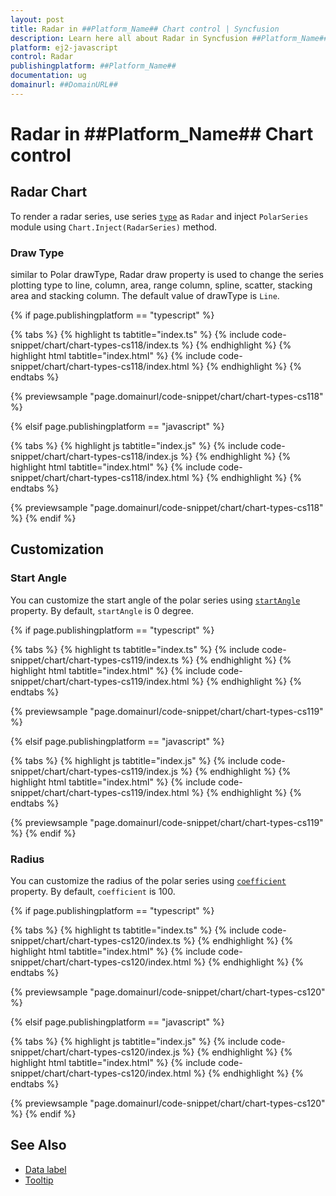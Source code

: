 ```yaml
---
layout: post
title: Radar in ##Platform_Name## Chart control | Syncfusion
description: Learn here all about Radar in Syncfusion ##Platform_Name## Chart control of Syncfusion Essential JS 2 and more.
platform: ej2-javascript
control: Radar 
publishingplatform: ##Platform_Name##
documentation: ug
domainurl: ##DomainURL##
---
```

# Radar in ##Platform_Name## Chart control

## Radar Chart

To render a radar series, use series [`type`](../api/chart/seriesModel/#type-string) as `Radar` and inject `PolarSeries` module using `Chart.Inject(RadarSeries)` method.

### Draw Type

similar to Polar drawType, Radar draw property is used to change the series plotting type to line, column, area, range column, spline, scatter, stacking area and stacking column. The default value of drawType is `Line`.

{% if page.publishingplatform == "typescript" %}

 {% tabs %}
{% highlight ts tabtitle="index.ts" %}
{% include code-snippet/chart/chart-types-cs118/index.ts %}
{% endhighlight %}
{% highlight html tabtitle="index.html" %}
{% include code-snippet/chart/chart-types-cs118/index.html %}
{% endhighlight %}
{% endtabs %}
        
{% previewsample "page.domainurl/code-snippet/chart/chart-types-cs118" %}

{% elsif page.publishingplatform == "javascript" %}

{% tabs %}
{% highlight js tabtitle="index.js" %}
{% include code-snippet/chart/chart-types-cs118/index.js %}
{% endhighlight %}
{% highlight html tabtitle="index.html" %}
{% include code-snippet/chart/chart-types-cs118/index.html %}
{% endhighlight %}
{% endtabs %}

{% previewsample "page.domainurl/code-snippet/chart/chart-types-cs118" %}
{% endif %}

## Customization

### Start Angle

You can customize the start angle of the polar series using [`startAngle`](../api/chart/axis/#startangle-number) property. By default, `startAngle` is 0 degree.

{% if page.publishingplatform == "typescript" %}

 {% tabs %}
{% highlight ts tabtitle="index.ts" %}
{% include code-snippet/chart/chart-types-cs119/index.ts %}
{% endhighlight %}
{% highlight html tabtitle="index.html" %}
{% include code-snippet/chart/chart-types-cs119/index.html %}
{% endhighlight %}
{% endtabs %}
        
{% previewsample "page.domainurl/code-snippet/chart/chart-types-cs119" %}

{% elsif page.publishingplatform == "javascript" %}

{% tabs %}
{% highlight js tabtitle="index.js" %}
{% include code-snippet/chart/chart-types-cs119/index.js %}
{% endhighlight %}
{% highlight html tabtitle="index.html" %}
{% include code-snippet/chart/chart-types-cs119/index.html %}
{% endhighlight %}
{% endtabs %}

{% previewsample "page.domainurl/code-snippet/chart/chart-types-cs119" %}
{% endif %}

### Radius

You can customize the radius of the polar series using [`coefficient`](../api/chart/axis/#coefficient-number) property. By default, `coefficient` is 100.

{% if page.publishingplatform == "typescript" %}

 {% tabs %}
{% highlight ts tabtitle="index.ts" %}
{% include code-snippet/chart/chart-types-cs120/index.ts %}
{% endhighlight %}
{% highlight html tabtitle="index.html" %}
{% include code-snippet/chart/chart-types-cs120/index.html %}
{% endhighlight %}
{% endtabs %}
        
{% previewsample "page.domainurl/code-snippet/chart/chart-types-cs120" %}

{% elsif page.publishingplatform == "javascript" %}

{% tabs %}
{% highlight js tabtitle="index.js" %}
{% include code-snippet/chart/chart-types-cs120/index.js %}
{% endhighlight %}
{% highlight html tabtitle="index.html" %}
{% include code-snippet/chart/chart-types-cs120/index.html %}
{% endhighlight %}
{% endtabs %}

{% previewsample "page.domainurl/code-snippet/chart/chart-types-cs120" %}
{% endif %}

## See Also

* [Data label](./data-labels/)
* [Tooltip](./tool-tip/)
